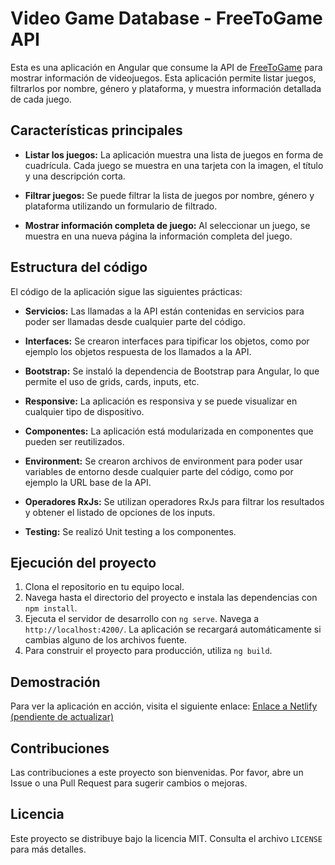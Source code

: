 # Video Game Database - FreeToGame API

Esta es una aplicación en Angular que consume la API de [FreeToGame](https://www.freetogame.com/api-doc) para mostrar información de videojuegos. Esta aplicación permite listar juegos, filtrarlos por nombre, género y plataforma, y muestra información detallada de cada juego.

## Características principales

- **Listar los juegos:** La aplicación muestra una lista de juegos en forma de cuadrícula. Cada juego se muestra en una tarjeta con la imagen, el título y una descripción corta.

- **Filtrar juegos:** Se puede filtrar la lista de juegos por nombre, género y plataforma utilizando un formulario de filtrado.

- **Mostrar información completa de juego:** Al seleccionar un juego, se muestra en una nueva página la información completa del juego.

## Estructura del código

El código de la aplicación sigue las siguientes prácticas:

- **Servicios:** Las llamadas a la API están contenidas en servicios para poder ser llamadas desde cualquier parte del código.

- **Interfaces:** Se crearon interfaces para tipificar los objetos, como por ejemplo los objetos respuesta de los llamados a la API.

- **Bootstrap:** Se instaló la dependencia de Bootstrap para Angular, lo que permite el uso de grids, cards, inputs, etc.

- **Responsive:** La aplicación es responsiva y se puede visualizar en cualquier tipo de dispositivo.

- **Componentes:** La aplicación está modularizada en componentes que pueden ser reutilizados.

- **Environment:** Se crearon archivos de environment para poder usar variables de entorno desde cualquier parte del código, como por ejemplo la URL base de la API.

- **Operadores RxJs:** Se utilizan operadores RxJs para filtrar los resultados y obtener el listado de opciones de los inputs.

- **Testing:** Se realizó Unit testing a los componentes.

## Ejecución del proyecto

1. Clona el repositorio en tu equipo local.
2. Navega hasta el directorio del proyecto e instala las dependencias con `npm install`.
3. Ejecuta el servidor de desarrollo con `ng serve`. Navega a `http://localhost:4200/`. La aplicación se recargará automáticamente si cambias alguno de los archivos fuente.
4. Para construir el proyecto para producción, utiliza `ng build`.

## Demostración

Para ver la aplicación en acción, visita el siguiente enlace: [Enlace a Netlify (pendiente de actualizar)](https://tusitio.netlify.app)

## Contribuciones

Las contribuciones a este proyecto son bienvenidas. Por favor, abre un Issue o una Pull Request para sugerir cambios o mejoras.

## Licencia

Este proyecto se distribuye bajo la licencia MIT. Consulta el archivo `LICENSE` para más detalles.

